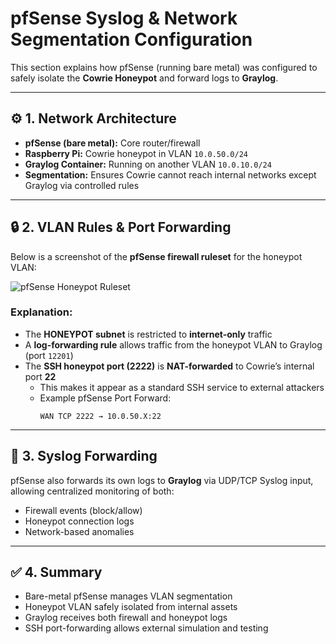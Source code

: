 #  pfSense Syslog & Network Segmentation Configuration

This section explains how pfSense (running bare metal) was configured to safely isolate the **Cowrie Honeypot** and forward logs to **Graylog**.

---

## ⚙️ 1. Network Architecture

- **pfSense (bare metal):** Core router/firewall
- **Raspberry Pi:** Cowrie honeypot in VLAN `10.0.50.0/24`
- **Graylog Container:** Running on another VLAN `10.0.10.0/24`
- **Segmentation:** Ensures Cowrie cannot reach internal networks except Graylog via controlled rules

---

## 🔒 2. VLAN Rules & Port Forwarding

Below is a screenshot of the **pfSense firewall ruleset** for the honeypot VLAN:

![pfSense Honeypot Ruleset](../images/670a4130-5ee1-4417-ad5f-a17c032e305d.png)

### Explanation:
- The **HONEYPOT subnet** is restricted to **internet-only** traffic
- A **log-forwarding rule** allows traffic from the honeypot VLAN to Graylog (port `12201`)
- The **SSH honeypot port (2222)** is **NAT-forwarded** to Cowrie’s internal port **22**
  - This makes it appear as a standard SSH service to external attackers  
  - Example pfSense Port Forward:
    ```
    WAN TCP 2222 → 10.0.50.X:22
    ```
---

## 🧩 3. Syslog Forwarding

pfSense also forwards its own logs to **Graylog** via UDP/TCP Syslog input, allowing centralized monitoring of both:
- Firewall events (block/allow)
- Honeypot connection logs
- Network-based anomalies

---

## ✅ 4. Summary

- Bare-metal pfSense manages VLAN segmentation  
- Honeypot VLAN safely isolated from internal assets  
- Graylog receives both firewall and honeypot logs  
- SSH port-forwarding allows external simulation and testing
